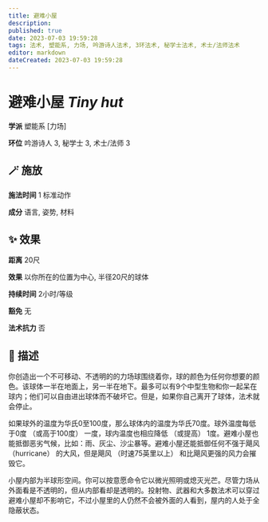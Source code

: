 ```yaml
---
title: 避难小屋
description: 
published: true
date: 2023-07-03 19:59:28
tags: 法术, 塑能系, 力场, 吟游诗人法术, 3环法术, 秘学士法术, 术士/法师法术
editor: markdown
dateCreated: 2023-07-03 19:59:28
---
```


# **避难小屋** *Tiny hut*

**学派** 塑能系 \[力场\] 

**环位** 吟游诗人 3, 秘学士 3, 术士/法师 3

## 🪄 施放

**施法时间** 1 标准动作

**成分** 语言, 姿势, 材料

## ✨ 效果  

**距离** 20尺 

**效果** 以你所在的位置为中心, 半径20尺的球体 

**持续时间** 2小时/等级 

**豁免** 无

**法术抗力** 否

## 📖 描述

你创造出一个不可移动、不透明的的力场球围绕着你，球的颜色为任何你想要的颜色。该球体一半在地面上，另一半在地下。最多可以有9个中型生物和你一起呆在球内；他们可以自由进出球体而不破坏它。但是，如果你自己离开了球体，法术就会停止。

如果球外的温度为华氏0至100度，那么球体内的温度为华氏70度。球外温度每低于0度 （或高于100度） 一度，球内温度也相应降低 （或提高） 1度。避难小屋也能抵御恶劣气候，比如：雨、灰尘、沙尘暴等。避难小屋还能抵御任何不强于飓风 （hurricane） 的大风，但是飓风 （时速75英里以上） 和比飓风更强的风力会摧毁它。

小屋内部为半球形空间。你可以按意愿命令它以微光照明或熄灭光芒。尽管力场从外面看是不透明的，但从内部看却是透明的。投射物、武器和大多数法术可以穿过避难小屋却不影响它，不过小屋里的人仍然不会被外面的人看到，屋内的人处于全隐蔽状态。
    